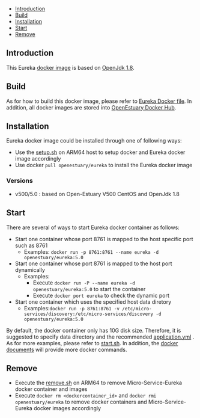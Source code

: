 * [Introduction](#1)
* [Build ](#2)
* [Installation](#3)
* [Start](#4)
* [Remove](#5)

## <a name="1">Introduction</a>

This Eureka [docker image](https://docs.docker.com/) is based on [OpenJdk 1.8](http://openjdk.java.net/install/).


## <a name="2">Build</a>
As for how to build this docker image, please refer to [Eureka Docker file](https://github.com/open-estuary/dockerfiles/blob/master/micro-service/discovery/Dockerfile).
In addition, all docker images are stored into [OpenEstuary Docker Hub](https://cloud.docker.com/app/openestuary).

## <a name="3">Installation</a>
Eureka docker image could be installed through one of following ways:  
- Use the [setup.sh](https://github.com/open-estuary/packages/blob/master/docker_apps/eureka/setup.sh) on ARM64 host to setup docker and Eureka docker image accordingly
- Use docker `pull openestuary/eureka` to install the Eureka docker image  

### Versions 
- v500/5.0 : based on Open-Estuary V500 CentOS and OpenJdk 1.8

## <a name="4">Start</a>
There are several of ways to start Eureka docker container as follows:
- Start one container whose port 8761 is mapped to the host specific port such as 8761
  - Examples: `docker run -p 8761:8761 --name eureka -d openestuary/eureka:5.0`
- Start one container whose port 8761 is mapped to the host port dynamically
  - Examples:
    - Execute `docker run -P --name eureka -d openestuary/eureka:5.0` to start the container
    - Execute `docker port eureka` to check the dynamic port
- Start one container which uses the specified host data diretory 
  - Examples:`docker run -p 8761:8761 -v /etc/micro-services/discovery:/etc/micro-services/discovery -d openestuary/eureka:5.0`

By default, the docker container only has 10G disk size. Therefore, it is suggested to specify data directory and the recommended [application.yml](https://github.com/open-estuary/packages/blob/master/docker_apps/eureka/application.yml) . 
As for more examples, please refer to [start.sh](https://github.com/open-estuary/packages/blob/master/docker_apps/eureka/start.sh).
In addition, the [docker documents](https://docs.docker.com/) will provide more docker commands.

## <a name="5">Remove</a>
- Execute the [remove.sh](https://github.com/open-estuary/packages/blob/master/docker_apps/eureka/remove.sh) on ARM64 to remove Micro-Service-Eureka docker container and images 
- Execute `docker rm <dockercontainer_id>` and `docker rmi openestuary/eureka` to remove docker containers and Micro-Service-Eureka docker images accordingly